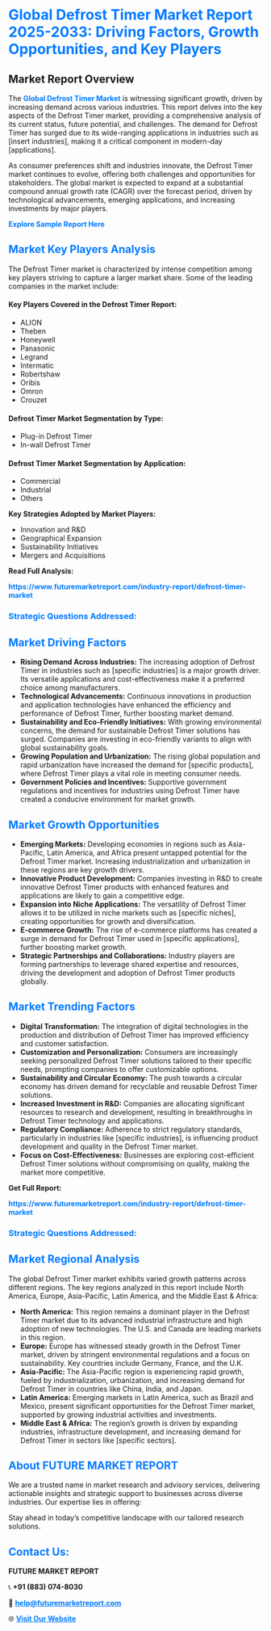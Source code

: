 <h1 style="color: #007BFF;">Global Defrost Timer Market Report 2025-2033: Driving Factors, Growth Opportunities, and Key Players</h1>

<section id="overview">
<h2>Market Report Overview</h2>
<p>The <a href="https://www.futuremarketreport.com/industry-report/defrost-timer-market" style="color: #007BFF; text-decoration: none;"><strong>Global Defrost Timer Market</strong></a> is witnessing significant growth, driven by increasing demand across various industries. This report delves into the key aspects of the Defrost Timer market, providing a comprehensive analysis of its current status, future potential, and challenges. The demand for Defrost Timer has surged due to its wide-ranging applications in industries such as [insert industries], making it a critical component in modern-day [applications].</p>
<p>As consumer preferences shift and industries innovate, the Defrost Timer market continues to evolve, offering both challenges and opportunities for stakeholders. The global market is expected to expand at a substantial compound annual growth rate (CAGR) over the forecast period, driven by technological advancements, emerging applications, and increasing investments by major players.</p>
</section>

<section id="overview">
<p><a href="https://www.futuremarketreport.com/request-sample/reportId=55346" style="color: #007BFF; text-decoration: none;"><strong>Explore Sample Report Here</strong></a></p>
</section>

<section id="key-players">
<h2 style="color: #007BFF;">Market Key Players Analysis</h2>
<p>The Defrost Timer market is characterized by intense competition among key players striving to capture a larger market share. Some of the leading companies in the market include:</p>
<h4>Key Players Covered in the Defrost Timer Report:</h4>
<ul><li>ALION</li><li>Theben</li><li>Honeywell</li><li>Panasonic</li><li>Legrand</li><li>Intermatic</li><li>Robertshaw</li><li>Oribis</li><li>Omron</li><li>Crouzet</li></ul>
<h4>Defrost Timer Market Segmentation by Type:</h4>
<ul><li>Plug-in Defrost Timer</li><li>In-wall Defrost Timer</li></ul>

<h4>Defrost Timer Market Segmentation by Application:</h4>
<ul><li>Commercial</li><li>Industrial</li><li>Others</li></ul>
<p><strong>Key Strategies Adopted by Market Players:</strong></p>
<ul>
<li>Innovation and R&D</li>
<li>Geographical Expansion</li>
<li>Sustainability Initiatives</li>
<li>Mergers and Acquisitions</li>
</ul>
</section>

<section>
<p><strong>Read Full Analysis: </strong></p><a href="https://www.futuremarketreport.com/industry-report/defrost-timer-market" style="color: #007BFF; text-decoration: none;"><strong>https://www.futuremarketreport.com/industry-report/defrost-timer-market</strong></a>
<h3 style="color: #007BFF;">Strategic Questions Addressed:</h3>
</section>

<section id="driving-factors">
<h2 style="color: #007BFF;">Market Driving Factors</h2>
<ul>
<li><strong>Rising Demand Across Industries:</strong> The increasing adoption of Defrost Timer in industries such as [specific industries] is a major growth driver. Its versatile applications and cost-effectiveness make it a preferred choice among manufacturers.</li>
<li><strong>Technological Advancements:</strong> Continuous innovations in production and application technologies have enhanced the efficiency and performance of Defrost Timer, further boosting market demand.</li>
<li><strong>Sustainability and Eco-Friendly Initiatives:</strong> With growing environmental concerns, the demand for sustainable Defrost Timer solutions has surged. Companies are investing in eco-friendly variants to align with global sustainability goals.</li>
<li><strong>Growing Population and Urbanization:</strong> The rising global population and rapid urbanization have increased the demand for [specific products], where Defrost Timer plays a vital role in meeting consumer needs.</li>
<li><strong>Government Policies and Incentives:</strong> Supportive government regulations and incentives for industries using Defrost Timer have created a conducive environment for market growth.</li>
</ul>
</section>

<section id="growth-opportunities">
<h2 style="color: #007BFF;">Market Growth Opportunities</h2>
<ul>
<li><strong>Emerging Markets:</strong> Developing economies in regions such as Asia-Pacific, Latin America, and Africa present untapped potential for the Defrost Timer market. Increasing industrialization and urbanization in these regions are key growth drivers.</li>
<li><strong>Innovative Product Development:</strong> Companies investing in R&D to create innovative Defrost Timer products with enhanced features and applications are likely to gain a competitive edge.</li>
<li><strong>Expansion into Niche Applications:</strong> The versatility of Defrost Timer allows it to be utilized in niche markets such as [specific niches], creating opportunities for growth and diversification.</li>
<li><strong>E-commerce Growth:</strong> The rise of e-commerce platforms has created a surge in demand for Defrost Timer used in [specific applications], further boosting market growth.</li>
<li><strong>Strategic Partnerships and Collaborations:</strong> Industry players are forming partnerships to leverage shared expertise and resources, driving the development and adoption of Defrost Timer products globally.</li>
</ul>
</section>

<section id="trending-factors">
<h2 style="color: #007BFF;">Market Trending Factors</h2>
<ul>
<li><strong>Digital Transformation:</strong> The integration of digital technologies in the production and distribution of Defrost Timer has improved efficiency and customer satisfaction.</li>
<li><strong>Customization and Personalization:</strong> Consumers are increasingly seeking personalized Defrost Timer solutions tailored to their specific needs, prompting companies to offer customizable options.</li>
<li><strong>Sustainability and Circular Economy:</strong> The push towards a circular economy has driven demand for recyclable and reusable Defrost Timer solutions.</li>
<li><strong>Increased Investment in R&D:</strong> Companies are allocating significant resources to research and development, resulting in breakthroughs in Defrost Timer technology and applications.</li>
<li><strong>Regulatory Compliance:</strong> Adherence to strict regulatory standards, particularly in industries like [specific industries], is influencing product development and quality in the Defrost Timer market.</li>
<li><strong>Focus on Cost-Effectiveness:</strong> Businesses are exploring cost-efficient Defrost Timer solutions without compromising on quality, making the market more competitive.</li>
</ul>
</section>

<section>
<p><strong>Get Full Report: </strong></p><a href="https://www.futuremarketreport.com/industry-report/defrost-timer-market" style="color: #007BFF; text-decoration: none;"><strong>https://www.futuremarketreport.com/industry-report/defrost-timer-market</strong></a>
<h3 style="color: #007BFF;">Strategic Questions Addressed:</h3>
</section>


<section id="regional-analysis">
<h2 style="color: #007BFF;">Market Regional Analysis</h2>
<p>The global Defrost Timer market exhibits varied growth patterns across different regions. The key regions analyzed in this report include North America, Europe, Asia-Pacific, Latin America, and the Middle East & Africa:</p>
<ul>
<li><strong>North America:</strong> This region remains a dominant player in the Defrost Timer market due to its advanced industrial infrastructure and high adoption of new technologies. The U.S. and Canada are leading markets in this region.</li>
<li><strong>Europe:</strong> Europe has witnessed steady growth in the Defrost Timer market, driven by stringent environmental regulations and a focus on sustainability. Key countries include Germany, France, and the U.K.</li>
<li><strong>Asia-Pacific:</strong> The Asia-Pacific region is experiencing rapid growth, fueled by industrialization, urbanization, and increasing demand for Defrost Timer in countries like China, India, and Japan.</li>
<li><strong>Latin America:</strong> Emerging markets in Latin America, such as Brazil and Mexico, present significant opportunities for the Defrost Timer market, supported by growing industrial activities and investments.</li>
<li><strong>Middle East & Africa:</strong> The region’s growth is driven by expanding industries, infrastructure development, and increasing demand for Defrost Timer in sectors like [specific sectors].</li>
</ul>
</section>

<footer>
<h2 style="color: #007BFF;">About FUTURE MARKET REPORT</h2>
<p>We are a trusted name in market research and advisory services, delivering actionable insights and strategic support to businesses across diverse industries. Our expertise lies in offering:</p>

<p>Stay ahead in today’s competitive landscape with our tailored research solutions.</p>

<h2 style="color: #007BFF;">Contact Us:</h2>
<p><strong>FUTURE MARKET REPORT</strong></p>
<p>📞 <strong>+91 (883) 074-8030</strong></p>
<p>📧 <strong><a href="mailto:help@futuremarketreport.com" style="color: #007BFF;">help@futuremarketreport.com</a></strong></p>
<p>🌐 <strong><a href="https://www.futuremarketreport.com/" style="color: #007BFF;">Visit Our Website</a></strong></p>
</footer>